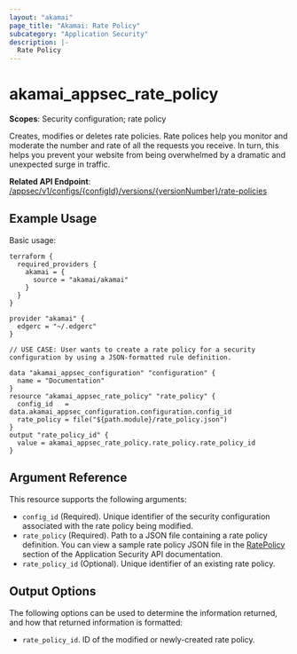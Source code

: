 ```yaml
---
layout: "akamai"
page_title: "Akamai: Rate Policy"
subcategory: "Application Security"
description: |-
  Rate Policy
---
```


# akamai_appsec_rate_policy

**Scopes**: Security configuration; rate policy

Creates, modifies or deletes rate policies.
Rate polices help you monitor and moderate the number and  rate of all the requests you receive.
In turn, this helps you prevent your website from being overwhelmed by a dramatic and unexpected surge in traffic.

**Related API Endpoint**: [/appsec/v1/configs/{configId}/versions/{versionNumber}/rate-policies](https://developer.akamai.com/api/cloud_security/application_security/v1.html#postratepolicies)

## Example Usage

Basic usage:

```
terraform {
  required_providers {
    akamai = {
      source = "akamai/akamai"
    }
  }
}

provider "akamai" {
  edgerc = "~/.edgerc"
}

// USE CASE: User wants to create a rate policy for a security configuration by using a JSON-formatted rule definition.

data "akamai_appsec_configuration" "configuration" {
  name = "Documentation"
}
resource "akamai_appsec_rate_policy" "rate_policy" {
  config_id   = data.akamai_appsec_configuration.configuration.config_id
  rate_policy = file("${path.module}/rate_policy.json")
}
output "rate_policy_id" {
  value = akamai_appsec_rate_policy.rate_policy.rate_policy_id
}
```

## Argument Reference

This resource supports the following arguments:

- `config_id` (Required). Unique identifier of the security configuration associated with the rate policy being modified.
- `rate_policy` (Required). Path to a JSON file containing a rate policy definition. You can view a sample rate policy JSON file in the [RatePolicy](https://developer.akamai.com/api/cloud_security/application_security/v1.html#ratepolicy) section of the Application Security API documentation.
- `rate_policy_id` (Optional). Unique identifier of an existing rate policy.

## Output Options

The following options can be used to determine the information returned, and how that returned information is formatted:

- `rate_policy_id`. ID of the modified or newly-created rate policy.


